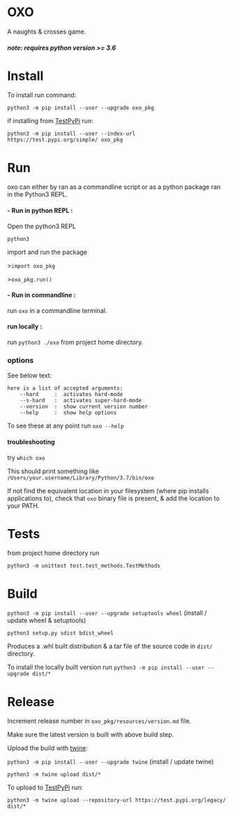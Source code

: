 # OXO

A naughts & crosses game.

##### *note: requires python version >= 3.6*

# Install

To install run command:

`python3 -m pip install --user --upgrade oxo_pkg`

if installing from [TestPyPi](https://test.pypi.org/project/oxo-pkg/) run:

`python3 -m pip install --user --index-url https://test.pypi.org/simple/ oxo_pkg`

# Run

oxo can either by ran as a commandline script or as a python package ran in the Python3 REPL.

#### - Run in python REPL :

Open the python3 REPL

`python3`

import and run the package

\>`import oxo_pkg`

\>`oxo_pkg.run()`

#### - Run in commandline :

run `oxo` in a commandline terminal.

#### run locally :

run `python3 ./oxo` from project home directory.

### options

See below text:

```text
here is a list of accepted arguments: 
    --hard     :  activates hard-mode
    --s-hard   :  activates super-hard-mode
    --version  :  show current version number
    --help     :  show help options
```

To see these at any point run `oxo --help`

#### troubleshooting

try `which oxo`

This should print something like `/Users/your.username/Library/Python/3.7/bin/oxo`

If not find the equivalent location in your filesystem (where pip installs applications to), check that `oxo` binary file is present, & add the location to your PATH.

# Tests

from project home directory run

`python3 -m unittest test.test_methods.TestMethods`

# Build

`python3 -m pip install --user --upgrade setuptools wheel` (install / update wheel & setuptools)

`python3 setup.py sdist bdist_wheel`

Produces a .whl built distribution & a tar file of the source code in `dist/` directory.

To install the locally built version run `python3 -m pip install --user --upgrade dist/*`

# Release

Increment release number in `oxo_pkg/resources/version.md` file.

Make sure the latest version is built with above build step.

Upload the build with [twine](https://pypi.org/project/twine/): 

`python3 -m pip install --user --upgrade twine` (install / update twine)

`python3 -m twine upload dist/*` 

To upload to [TestPyPi](https://test.pypi.org/project/oxo-pkg/) run:

`python3 -m twine upload --repository-url https://test.pypi.org/legacy/ dist/*` 